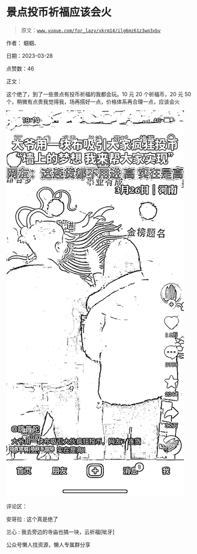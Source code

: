 # 景点投币祈福应该会火

> 原文：[`www.yuque.com/for_lazy/xkrm14/ilg6mz61z3wq3xbv`](https://www.yuque.com/for_lazy/xkrm14/ilg6mz61z3wq3xbv)



作者： 蝈蝈、



日期：2023-03-28



点赞数：46



正文：



这个绝了，到了一些景点有投币祈福的我都会玩。10 元 20 个祈福币，20 元 50 个，稍微有点贵我觉得我，场再搭好一点，价格体系再合理一点，应该会火



![](img/4e07916d9a574a520c5cefa0a2c563fb.png)  

评论区：



安哥拉 : 这个真是绝了



兰心 : 我去旁边的寺庙也搞一块，云祈福[呲牙]



公众号懒人找资源，懒人专属群分享

